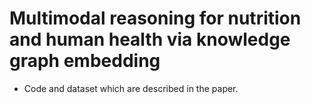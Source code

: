 # Multimodal reasoning for nutrition and human health via knowledge graph embedding


- Code and dataset which are described in the paper.
